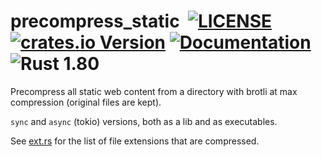 # precompress_static &nbsp;[![LICENSE](https://img.shields.io/badge/license-MIT-blue.svg)](LICENSE) [![crates.io Version](https://img.shields.io/crates/v/precompress_static.svg)](https://crates.io/crates/precompress_static) [![Documentation](https://docs.rs/precompress_static/badge.svg)](https://docs.rs/precompress_static) ![Rust 1.80](https://img.shields.io/badge/rustc-1.80-ab6000.svg)

Precompress all static web content from a directory with brotli at max compression (original files are kept).

`sync` and `async` (tokio) versions, both as a lib and as executables.

See [ext.rs](src/ext.rs) for the list of file extensions that are compressed.

